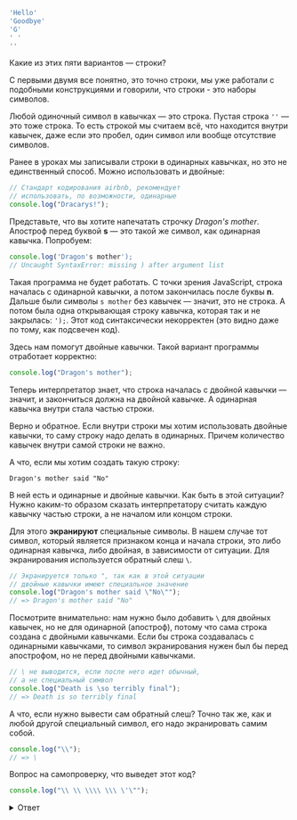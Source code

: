 
```javascript
'Hello'
'Goodbye'
'G'
' '
''
```

Какие из этих пяти вариантов — строки?

С первыми двумя все понятно, это точно строки, мы уже работали с подобными конструкциями и говорили, что строки - это наборы символов.

Любой одиночный символ в кавычках — это строка. Пустая строка `''` — это тоже строка. То есть строкой мы считаем всё, что находится внутри кавычек, даже если это пробел, один символ или вообще отсутствие символов.

Ранее в уроках мы записывали строки в одинарных кавычках, но это не единственный способ. Можно использовать и двойные:

```javascript
// Стандарт кодирования airbnb, рекомендует
// использовать, по возможности, одинарные
console.log("Dracarys!");
```

Представьте, что вы хотите напечатать строчку _Dragon's mother_. Апостроф перед буквой **s** — это такой же символ, как одинарная кавычка. Попробуем:

```javascript
console.log('Dragon's mother');
// Uncaught SyntaxError: missing ) after argument list
```

Такая программа не будет работать. С точки зрения JavaScript, строка началась с одинарной кавычки, а потом закончилась после буквы **n**. Дальше были символы `s mother` без кавычек — значит, это не строка. А потом была одна открывающая строку кавычка, которая так и не закрылась: `');`. Этот код синтаксически некорректен (это видно даже по тому, как подсвечен код).

Здесь нам помогут двойные кавычки. Такой вариант программы отработает корректно:

```javascript
console.log("Dragon's mother");
```

Теперь интерпретатор знает, что строка началась с двойной кавычки — значит, и закончиться должна на двойной кавычке. А одинарная кавычка внутри стала частью строки.

Верно и обратное. Если внутри строки мы хотим использовать двойные кавычки, то саму строку надо делать в одинарных. Причем количество кавычек внутри самой строки не важно.

А что, если мы хотим создать такую строку:

```
Dragon's mother said "No"
```

В ней есть и одинарные и двойные кавычки. Как быть в этой ситуации? Нужно каким-то образом сказать интерпретатору считать каждую кавычку частью строки, а не началом или концом строки.

Для этого **экранируют** специальные символы. В нашем случае тот символ, который является признаком конца и начала строки, это либо одинарная кавычка, либо двойная, в зависимости от ситуации. Для экранирования используется обратный слеш `\`.

```javascript
// Экранируется только ", так как в этой ситуации
// двойные кавычки имеют специальное значение
console.log("Dragon's mother said \"No\"");
// => Dragon's mother said "No"
```

Посмотрите внимательно: нам нужно было добавить `\` для двойных кавычек, но не для одинарной (апостроф), потому что сама строка создана с двойными кавычками. Если бы строка создавалась с одинарными кавычками, то символ экранирования нужен был бы перед апострофом, но не перед двойными кавычками.

```javascript
// \ не выводится, если после него идет обычный,
// а не специальный символ
console.log("Death is \so terribly final");
// => Death is so terribly final
```

А что, если нужно вывести сам обратный слеш? Точно так же, как и любой другой специальный символ, его надо экранировать самим собой.

```javascript
console.log("\\");
// => \
```

Вопрос на самопроверку, что выведет этот код?

```javascript
console.log("\\ \\ \\\\ \\\ \'\"");
```

<details>
<summary>Ответ</summary>

Этот код выведет такую строку: `\ \ \\ \ '"`.

</details>
